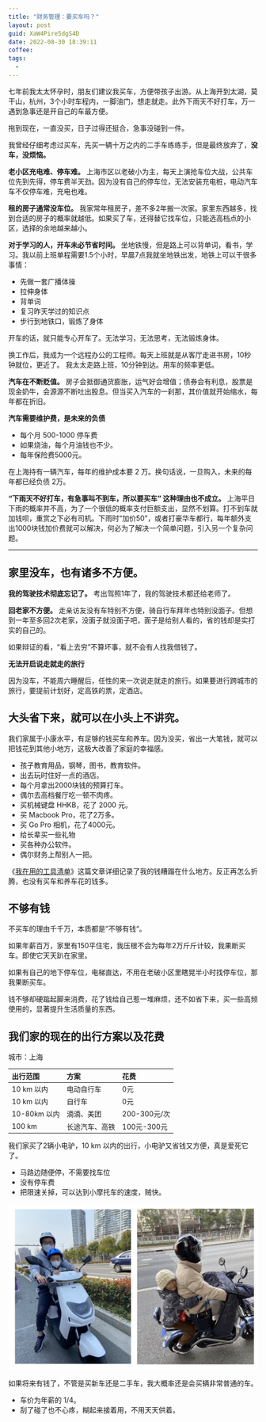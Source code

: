 ```yaml
---
title: "财务管理：要买车吗？"
layout: post
guid: XaW4Pire5dgS4D
date: 2022-08-30 18:39:11
coffee:
tags:
  -
---
```


七年前我太太怀孕时，朋友们建议我买车，方便带孩子出游。从上海开到太湖，莫干山，杭州，3个小时车程内，一脚油门，想走就走。此外下雨天不好打车，万一遇到急事还是开自己的车最方便。

拖到现在，一直没买，日子过得还挺合，急事没碰到一件。

我曾经仔细考虑过买车，先买一辆十万之内的二手车练练手，但是最终放弃了，**没车，没烦恼。**

**老小区充电难、停车难。** 上海市区以老破小为主，每天上演抢车位大战，公共车位先到先得，停车费半天劲。因为没有自己的停车位，无法安装充电桩，电动汽车车不仅停车难，充电也难。

**租的房子通常没车位。** 我家常年租房子，差不多2年搬一次家。家里东西越多，找到合适的房子的概率就越低。如果买了车，还得替它找车位，只能选高档点的小区，选择的余地越来越小。

**对于学习的人，开车未必节省时间。** 坐地铁慢，但是路上可以背单词，看书，学习。我以前上班单程需要1.5个小时，早晨7点我就坐地铁出发，地铁上可以干很多事情：

- 先做一套广播体操
- 拉伸身体
- 背单词
- 复习昨天学过的知识点
- 步行到地铁口，锻炼了身体

开车的话，就只能专心开车了。无法学习，无法思考，无法锻炼身体。

换工作后，我成为一个远程办公的工程师。每天上班就是从客厅走进书房，10秒钟就位，更近了。 我太太走路上班，10分钟到达。用车的频率更低。

**汽车在不断贬值。** 房子会抵御通货膨胀，运气好会增值；债券会有利息，股票是现金奶牛，会源源不断吐出股息。但当买入汽车的一刹那，其价值就开始缩水，每年都在折旧。

**汽车需要维护费，是未来的负债**

- 每个月 500-1000 停车费
- 如果烧油，每个月油钱也不少。
- 每年保险费5000元。

在上海持有一辆汽车，每年的维护成本要 2 万。换句话说，一旦购入，未来的每年都已经负债 2万。

**“下雨天不好打车，有急事叫不到车，所以要买车” 这种理由也不成立。** 上海平日下雨的概率并不高，为了一个很低的概率支付巨额支出，显然不划算。打不到车就加钱呗，重赏之下必有司机。下雨时“加价50”，或者打豪华车都行，每年额外支出1000块钱加价费就可以解决，何必为了解决一个简单问题，引入另一个复杂问题。

---

## 家里没车，也有诸多不方便。

**我的驾驶技术彻底忘记了。** 考出驾照1年了，我的驾驶技术都还给老师了。

**回老家不方便。** 走亲访友没有车特别不方便，骑自行车拜年也特别没面子。但想到一年至多回2次老家，没面子就没面子吧，面子是给别人看的，省的钱却是实打实的自己的。

如果辩证的看，“看上去穷”不算坏事，就不会有人找我借钱了。

**无法开启说走就走的旅行**

因为没车，不能周六睡醒后，任性的来一次说走就走的旅行。如果要进行跨城市的旅行，要提前计划好，定高铁的票，定酒店。

## 大头省下来，就可以在小头上不讲究。

我们家属于小康水平，有足够的钱买车和养车。因为没买，省出一大笔钱，就可以把钱花到其他小地方，这极大改善了家庭的幸福感。

- 孩子教育用品，钢琴，图书，教育软件。
- 出去玩时住好一点的酒店。
- 每个月拿出2000块钱的预算打车。
- 偶尔去高档餐厅吃一顿不肉疼。
- 买机械键盘 HHKB，花了 2000 元。
- 买 Macbook Pro，花了2万多。
- 买 Go Pro 相机，花了4000元。
- 给长辈买一些礼物
- 买各种办公软件。
- 偶尔财务上帮别人一把。

《[我在用的工具清单](https://mednoter.com/productivity-tools.html)》这篇文章详细记录了我的钱糟蹋在什么地方。反正再怎么折腾，也没有买车和养车花的钱多。

## 不够有钱

不买车的理由千千万，本质都是”不够有钱“。

如果年薪百万，家里有150平住宅，我压根不会为每年2万斤斤计较，我果断买车。即使它天天趴在家里。

如果有自己的地下停车位，电梯直达，不用在老破小区里瞎晃半小时找停车位，那我果断买车。

钱不够却硬踮起脚来消费，花了钱给自己惹一堆麻烦，还不如省下来，买一些高频使用的，显著提升生活质量的东西。

## 我们家的现在的出行方案以及花费

城市：上海

| 出行范围 | 方案 | 花费 |
|:--|:--|:--|
| 10 km 以内 | 电动自行车  | 0元  |
| 10 km 以内 | 自行车  | 0元  |
| 10-80km 以内  | 滴滴、美团  | 200-300元/次  |
| 100 km  | 长途汽车、高铁 | 100元-300元  |


我们家买了2辆小电驴，10 km 以内的出行，小电驴又省钱又方便，真是爱死它了。

- 马路边随便停，不需要找车位
- 没有停车费
- 把限速关掉，可以达到小摩托车的速度，贼快。

![](/media/files/2022/2022-08-30.jpeg)

如果将来有钱了，不管是买新车还是二手车，我大概率还是会买辆非常普通的车。

- 车价为年薪的 1/4。
- 刮了碰了也不心疼，糊起来接着用，不用天天供着。
